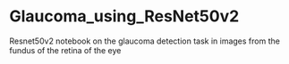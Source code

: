 # Glaucoma_using_ResNet50v2
Resnet50v2 notebook on the glaucoma detection task in images from the fundus of the retina of the eye
